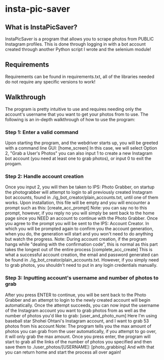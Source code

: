 # insta-pic-saver

## What is InstaPicSaver?
InstaPicSaver is a program that allows you to scrape photos from PUBLIC Instagram profiles. This is done through logging in with a bot account created through another Python script I wrote and the selenium module!

## Requirements
Requirements can be found in requirements.txt, all of the libraries needed do not require any specific versions to work! 

## Walkthrough
The program is pretty intuitive to use and requires needing only the account's username that you want to get your photos from to use. The following is an in-depth walkthrough of how to use the program:

### Step 1: Enter a valid command
Upon starting the program, and the webdriver starts up, you will be greeted with a command line GUI:
[home_screen]
In this case, we will select Option 2, "Grab a User's Photos" you can also input 1 to create a new Instagram bot account (you need at least one to grab photos), or input 0 to exit the progam.

### Step 2: Handle account creation
Once you input 2, you will then be taken to IPS: Photo Grabber, on startup the photograbber will attempt to login to all previously created Instagram bot accounts, found in ./ig_bot_creator/plain_accounts.txt, until one of them works. Upon installation, this file will be empty and you will encounter a prompt such as this:
[create_acc_prompt]
Note: you can say no to this prompt, however, if you reply no you will simply be sent back to the home page since you NEED an account to continue with the Photo Grabber. Once you agree to the prompt you will be sent to the IPS: Account Creator. In which you will be prompted again to confirm you the account generation, when you do, the generation will start and you won't need to do anything but watch the progress.
Note: During account creation, if the program hangs while "dealing with the confirmation code", this is normal as this part takes the longest out of the entire process
[complete_acc_create]
This is what a successful account creation, the email and password generated can be found in ./ig_bot_creator/plain_accounts.txt. However, if you simply need to grab photos, you shouldn't need to put in any login credentials manually. 

### Step 3: Inputting account's username and number of photos to grab
After you press ENTER to continue, you will be sent back to the Photo Grabber and an attempt to login to the newly created account will begin automatically. Once the attempt succeeds, you can now input the username of the Instagram account you want to grab photos from as well as the number of photos you'd like to grab:
[user_and_photo_num]
Here I'm using baseball star Shohei Ohtani's Instagram account, and I want to grab 53 photos from his account
Note: The program tells you the max amount of photos you can grab from the user automatically, if you attempt to go over, it will only grab the max amount.
Once you press enter, the program will start to grab all the links of the number of photos you specified and then save them to ./user_photos/[USERNAME]:
[photo_grabbing]
And with that you can return home and start the process all over again!
